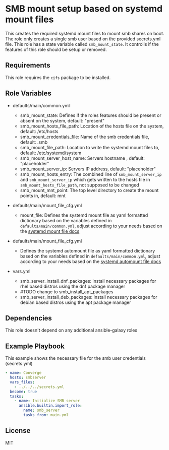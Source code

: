 SMB mount setup based on systemd mount files
=========

This creates the required systemd mount files to mount smb shares on boot.
The role only creates a single smb user based on the provided secrets.yml file.
This role has a state variable called `smb_mount_state`. It controlls if the features of this role should be setup or removed.

Requirements
------------

This role requires the `cifs` package to be installed.

Role Variables
--------------

- defaults/main/common.yml
  - smb_mount_state: Defines if the roles features should be present or absent on the system, default: "present"
  - smb_mount_hosts_file_path: Location of the hosts file on the system, default: /etc/hosts
  - smb_mount_credentials_file: Name of the smb credentials file, default: .smb
  - smb_mount_file_path: Location to write the systemd mount files to, default: /etc/systemd/system
  - smb_mount_server_host_name: Servers hostname , default: "placeholder"
  - smb_mount_server_ip: Servers IP address, default: "placeholder"
  - smb_mount_hosts_entry: The combined line of `smb_mount_server_ip` and `smb_mount_server_ip` which gets written to the hosts file in `smb_mount_hosts_file_path`, not supposed to be changed
  - smb_mount_mnt_point: The top level directory to create the mount points in, default: mnt
- defaults/main/mount_file_cfg.yml
  - mount_file: Defines the systemd mount file as yaml formatted dictionary based on the variables defined in `defaults/main/common.yml`, adjust according to your needs based on the [systemd mount file docs](https://www.freedesktop.org/software/systemd/man/latest/systemd.mount.html)
- defaults/main/mount_file_cfg.yml
  - Defines the systemd automount file as yaml formatted dictionary based on the variables defined in `defaults/main/common.yml`, adjust according to your needs based on the [systemd automount file docs](https://www.freedesktop.org/software/systemd/man/latest/systemd.automount.html)

- vars.yml
  - smb_server_install_dnf_packages: install necessary packages for rhel based distros using the dnf package manager
  - #TODO change to smb_install_apt_packages
  - smb_server_install_deb_packages: install necessary packages for debian based distros using the apt package manager

Dependencies
------------

This role doesn't depend on any additional ansible-galaxy roles

Example Playbook
----------------

This example shows the necessary file for the smb user credentials (secrets.yml)

```yaml
- name: Converge
  hosts: smbserver
  vars_files:
    - ../../../secrets.yml
  become: true
  tasks:
    - name: Initialize SMB server
      ansible.builtin.import_role:
        name: smb_server
        tasks_from: main.yml
```

License
-------

MIT
